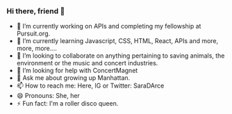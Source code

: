 ### Hi there, friend 👋

- 🔭 I’m currently working on APIs and completing my fellowship at Pursuit.org.
- 🌱 I’m currently learning Javascript, CSS, HTML, React, APIs and more, more, more....
- 👯 I’m looking to collaborate on anything pertaining to saving animals, the environment or the music and concert industries.
- 🤔 I’m looking for help with ConcertMagnet
- 💬 Ask me about growing up Manhattan.
- 📫 How to reach me: Here, IG or Twitter: SaraDArce
- 😄 Pronouns: She, her
- ⚡ Fun fact: I'm a roller disco queen.





